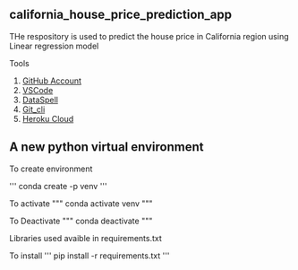 ## california_house_price_prediction_app

THe respository is used to predict the house price in California region using Linear regression model 

Tools 
1. [GitHub Account](www.github.com)
2. [VSCode](https://code.visualstudio.com/)
3. [DataSpell](https://www.jetbrains.com/dataspell/)
4. [Git_cli](https://git-scm.com/downloads)
5. [Heroku Cloud](www.heroku.com)


## A new python virtual environment

To create environment

'''
conda create -p venv 
'''

To activate
"""
conda activate venv
"""

To Deactivate
"""
conda deactivate
"""


Libraries used avaible in requirements.txt

To install 
'''
pip install -r requirements.txt
'''